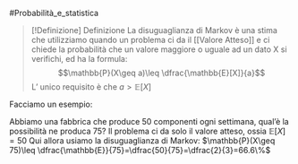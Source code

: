 #Probabilità_e_statistica 
>[!Definizione]  Definizione
>La disuguaglianza di Markov è una stima che utilizziamo quando un problema ci da il [[Valore Atteso]] e ci chiede la probabilità che un valore maggiore o uguale ad un dato X si verifichi, ed ha la formula:
>$$\mathbb{P}(X\geq a)\leq \dfrac{\mathbb{E}[X]}{a}$$
>L’ unico requisito è che $a>\mathbb{E}[X]$

Facciamo un esempio:

Abbiamo una fabbrica che produce 50 componenti ogni settimana, qual’è la possibilità ne produca 75?
Il problema ci da solo il valore atteso, ossia $\mathbb{E}[X]=50$
Qui allora usiamo la disuguaglianza di Markov: 
$\mathbb{P}(X\geq 75)\leq \dfrac{\mathbb{E}}{75}=\dfrac{50}{75}=\dfrac{2}{3}=66.6\%$

